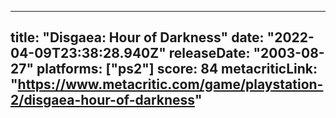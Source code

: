 
---
title: "Disgaea: Hour of Darkness"
date: "2022-04-09T23:38:28.940Z"
releaseDate: "2003-08-27"
platforms: ["ps2"]
score: 84
metacriticLink: "https://www.metacritic.com/game/playstation-2/disgaea-hour-of-darkness"
---
